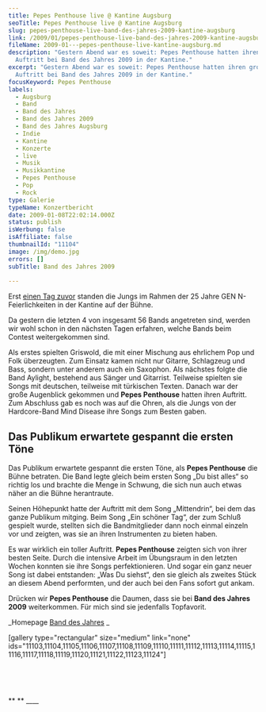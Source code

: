 ```yaml
---
title: Pepes Penthouse live @ Kantine Augsburg
seoTitle: Pepes Penthouse live @ Kantine Augsburg
slug: pepes-penthouse-live-band-des-jahres-2009-kantine-augsburg
link: /2009/01/pepes-penthouse-live-band-des-jahres-2009-kantine-augsburg/
fileName: 2009-01---pepes-penthouse-live-kantine-augsburg.md
description: "Gestern Abend war es soweit: Pepes Penthouse hatten ihren großen
  Auftritt bei Band des Jahres 2009 in der Kantine."
excerpt: "Gestern Abend war es soweit: Pepes Penthouse hatten ihren großen
  Auftritt bei Band des Jahres 2009 in der Kantine."
focusKeyword: Pepes Penthouse
labels:
  - Augsburg
  - Band
  - Band des Jahres
  - Band des Jahres 2009
  - Band des Jahres Augsburg
  - Indie
  - Kantine
  - Konzerte
  - live
  - Musik
  - Musikkantine
  - Pepes Penthouse
  - Pop
  - Rock
type: Galerie
typeName: Konzertbericht
date: 2009-01-08T22:02:14.000Z
status: publish
isWerbung: false
isAffiliate: false
thumbnailId: "11104"
image: /img/demo.jpg
errors: []
subTitle: Band des Jahres 2009
  
---
```


Erst
[einen Tag zuvor](/2009/01/pepes-penthouse-live-25-jahre-gen-n-kantine-augsburg/)
standen die Jungs im Rahmen der 25 Jahre GEN N-Feierlichkeiten in der Kantine
auf der Bühne.

Da gestern die letzten 4 von insgesamt 56 Bands angetreten sind, werden wir wohl
schon in den nächsten Tagen erfahren, welche Bands beim Contest weitergekommen
sind.

Als erstes spielten Griswold, die mit einer Mischung aus ehrlichem Pop und Folk
überzeugten. Zum Einsatz kamen nicht nur Gitarre, Schlagzeug und Bass, sondern
unter anderem auch ein Saxophon. Als nächstes folgte die Band Aylight, bestehend
aus Sänger und Gitarrist. Teilweise spielten sie Songs mit deutschen, teilweise
mit türkischen Texten. Danach war der große Augenblick gekommen und **Pepes
Penthouse** hatten ihren Auftritt. Zum Abschluss gab es noch was auf die Ohren,
als die Jungs von der Hardcore-Band Mind Disease ihre Songs zum Besten gaben.

## Das Publikum erwartete gespannt die ersten Töne

Das Publikum erwartete gespannt die ersten Töne, als **Pepes Penthouse** die
Bühne betraten. Die Band legte gleich beim ersten Song „Du bist alles“ so
richtig los und brachte die Menge in Schwung, die sich nun auch etwas näher an
die Bühne herantraute.

Seinen Höhepunkt hatte der Auftritt mit dem Song „Mittendrin“, bei dem das ganze
Publikum mitging. Beim Song „Ein schöner Tag“, der zum Schluß gespielt wurde,
stellten sich die Bandmitglieder dann noch einmal einzeln vor und zeigten, was
sie an ihren Instrumenten zu bieten haben.

Es war wirklich ein toller Auftritt. **Pepes Penthouse** zeigten sich von ihrer
besten Seite. Durch die intensive Arbeit im Übungsraum in den letzten Wochen
konnten sie ihre Songs perfektionieren. Und sogar ein ganz neuer Song ist dabei
entstanden: „Was Du siehst“, den sie gleich als zweites Stück an diesem Abend
performten, und der auch bei den Fans sofort gut ankam.

Drücken wir **Pepes Penthouse** die Daumen, dass sie bei **Band des Jahres
2009** weiterkommen. Für mich sind sie jedenfalls Topfavorit.

_Homepage [Band des Jahres](http://www.band-des-jahres.de) _

[gallery type="rectangular" size="medium" link="none"
ids="11103,11104,11105,11106,11107,11108,11109,11110,11111,11112,11113,11114,11115,11116,11117,11118,11119,11120,11121,11122,11123,11124"]

&nbsp;

&nbsp;

** [](http://cardamonchai.files.wordpress.com/2009/01/img_18732.jpg) ** \_\_\_\_

  